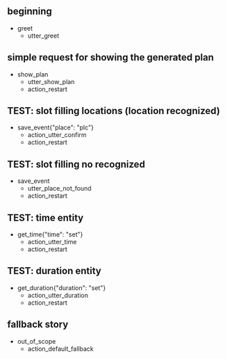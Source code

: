 ## beginning
* greet
    - utter_greet

## simple request for showing the generated plan
* show_plan
    - utter_show_plan
    - action_restart

## TEST: slot filling locations (location recognized)
* save_event{"place": "plc"}
    - action_utter_confirm
    - action_restart

## TEST: slot filling no recognized
* save_event
    - utter_place_not_found
    - action_restart

## TEST: time entity
* get_time{"time": "set"}
    - action_utter_time
    - action_restart

## TEST: duration entity
* get_duration{"duration": "set"}
    - action_utter_duration
    - action_restart

## fallback story
* out_of_scope
    - action_default_fallback
